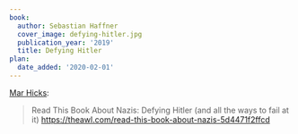 ```yaml
---
book:
  author: Sebastian Haffner
  cover_image: defying-hitler.jpg
  publication_year: '2019'
  title: Defying Hitler
plan:
  date_added: '2020-02-01'
---
```


[Mar Hicks](https://twitter.com/histoftech/status/836814132791889920):

> Read This Book About Nazis: Defying Hitler (and all the ways to fail at it) <https://theawl.com/read-this-book-about-nazis-5d4471f2ffcd>
